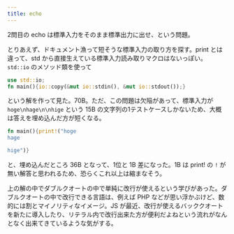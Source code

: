 ```yaml
---
title: echo
---
```


2問目の echo は標準入力をそのまま標準出力に出せ、という問題。

とりあえず、ドキュメント漁って短そうな標準入力の取り方を探す。print とは違って、std から直接生えている標準入力読み取りマクロはないっぽい。`std::io` のメソッド類を使って

```rust
use std::io;
fn main(){io::copy(&mut io::stdin(), &mut io::stdout());}
```

という解を作って見た。70B。ただ、この問題は欠陥があって、標準入力が `hoge\nhage\n\nhige` という 15B の文字列の1テストケースしかないため、大概は答えを埋め込んだ方が短くなる。

```rust
fn main(){print!("hoge
hage

hige")}
```

と、埋め込んだところ 36B となって、1位と 1B 差になった。1B は print! の `!` が無い解答と思われるため、恐らくこれ以上は縮まなそう。

上の解の中でダブルクオートの中で単純に改行が使えるという学びがあった。ダブルクオートの中で改行できる言語は、例えば PHP などが思い浮かぶけど、数的には割とマイノリティなイメージ。JS が最近、改行が使えるバッククオートを新たに導入したり、リテラル内で改行出来た方が便利だよねという流れがなんとなく出来てきているような気がする。